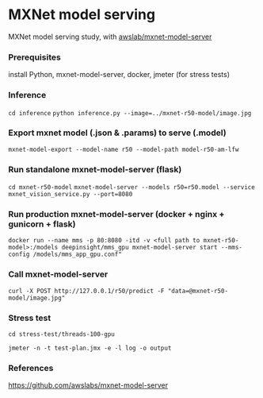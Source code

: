 # MXNet model serving
MXNet model serving study, with [awslab/mxnet-model-server](https://github.com/awslabs/mxnet-model-server)

### Prerequisites

install Python, mxnet-model-server, docker, jmeter (for stress tests) 

### Inference
`cd inference`
`python inference.py --image=../mxnet-r50-model/image.jpg`

### Export mxnet model (.json & .params) to serve (.model)
`mxnet-model-export --model-name r50 --model-path model-r50-am-lfw`

### Run standalone mxnet-model-server (flask)
`cd mxnet-r50-model`
`mxnet-model-server --models r50=r50.model --service mxnet_vision_service.py --port=8080`

### Run production mxnet-model-server (docker + nginx + gunicorn + flask)
`docker run --name mms -p 80:8080 -itd -v <full path to mxnet-r50-model>:/models deepinsight/mms_gpu mxnet-model-server start --mms-config /models/mms_app_gpu.conf"`

### Call mxnet-model-server
`curl -X POST http://127.0.0.1/r50/predict -F "data=@mxnet-r50-model/image.jpg"`

### Stress test
`cd stress-test/threads-100-gpu`

`jmeter -n -t test-plan.jmx -e -l log -o output`

### References
https://github.com/awslabs/mxnet-model-server
